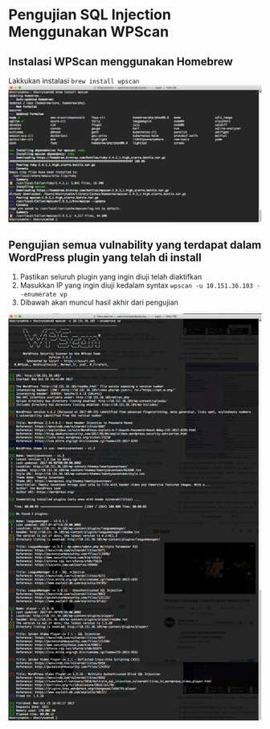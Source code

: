 # Pengujian SQL Injection Menggunakan WPScan
## Instalasi WPScan menggunakan Homebrew
Lakkukan instalasi `brew install wpscan`
![](/assets/wpscan/2.png)
## Pengujian semua vulnability yang terdapat dalam WordPress plugin yang telah di install
1. Pastikan seluruh plugin yang ingin diuji telah diaktifkan
2. Masukkan IP yang ingin diuji kedalam syntax `wpscan -u 10.151.36.103 --enumerate vp`
3. Dibawah akan muncul hasil akhir dari pengujian

![](/assets/wpscan/1.png)



